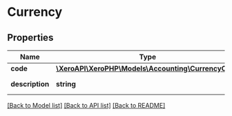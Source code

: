 # Currency

## Properties
Name | Type | Description | Notes
------------ | ------------- | ------------- | -------------
**code** | [**\XeroAPI\XeroPHP\Models\Accounting\CurrencyCode**](CurrencyCode.md) |  | [optional] 
**description** | **string** | Name of Currency | [optional] 

[[Back to Model list]](../README.md#documentation-for-models) [[Back to API list]](../README.md#documentation-for-api-endpoints) [[Back to README]](../README.md)


